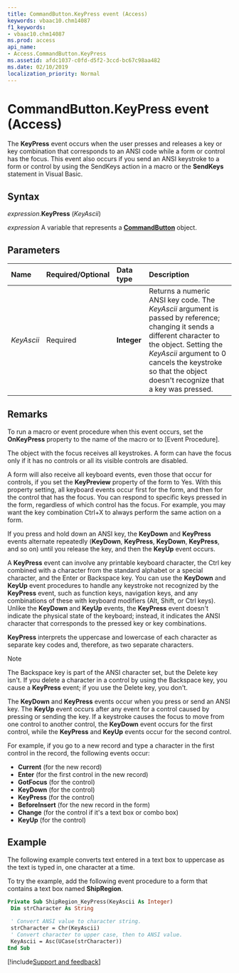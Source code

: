 ```yaml
---
title: CommandButton.KeyPress event (Access)
keywords: vbaac10.chm14087
f1_keywords:
- vbaac10.chm14087
ms.prod: access
api_name:
- Access.CommandButton.KeyPress
ms.assetid: afdc1037-c0fd-d5f2-3ccd-bc67c98aa482
ms.date: 02/10/2019
localization_priority: Normal
---
```



# CommandButton.KeyPress event (Access)

The **KeyPress** event occurs when the user presses and releases a key or key combination that corresponds to an ANSI code while a form or control has the focus. This event also occurs if you send an ANSI keystroke to a form or control by using the SendKeys action in a macro or the **SendKeys** statement in Visual Basic.


## Syntax

_expression_.**KeyPress** (_KeyAscii_)

_expression_ A variable that represents a **[CommandButton](Access.CommandButton.md)** object.


## Parameters

|Name|Required/Optional|Data type|Description|
|:-----|:-----|:-----|:-----|
| _KeyAscii_|Required|**Integer**| Returns a numeric ANSI key code. The _KeyAscii_ argument is passed by reference; changing it sends a different character to the object. Setting the _KeyAscii_ argument to 0 cancels the keystroke so that the object doesn't recognize that a key was pressed.|

## Remarks

To run a macro or event procedure when this event occurs, set the **OnKeyPress** property to the name of the macro or to [Event Procedure].

The object with the focus receives all keystrokes. A form can have the focus only if it has no controls or all its visible controls are disabled.

A form will also receive all keyboard events, even those that occur for controls, if you set the **KeyPreview** property of the form to Yes. With this property setting, all keyboard events occur first for the form, and then for the control that has the focus. You can respond to specific keys pressed in the form, regardless of which control has the focus. For example, you may want the key combination Ctrl+X to always perform the same action on a form.

If you press and hold down an ANSI key, the **KeyDown** and **KeyPress** events alternate repeatedly (**KeyDown**, **KeyPress**, **KeyDown**, **KeyPress**, and so on) until you release the key, and then the **KeyUp** event occurs.

A **KeyPress** event can involve any printable keyboard character, the Ctrl key combined with a character from the standard alphabet or a special character, and the Enter or Backspace key. You can use the **KeyDown** and **KeyUp** event procedures to handle any keystroke not recognized by the **KeyPress** event, such as function keys, navigation keys, and any combinations of these with keyboard modifiers (Alt, Shift, or Ctrl keys). Unlike the **KeyDown** and **KeyUp** events, the **KeyPress** event doesn't indicate the physical state of the keyboard; instead, it indicates the ANSI character that corresponds to the pressed key or key combinations.

**KeyPress** interprets the uppercase and lowercase of each character as separate key codes and, therefore, as two separate characters.

> [!NOTE] 
> The Backspace key is part of the ANSI character set, but the Delete key isn't. If you delete a character in a control by using the Backspace key, you cause a **KeyPress** event; if you use the Delete key, you don't.

The **KeyDown** and **KeyPress** events occur when you press or send an ANSI key. The **KeyUp** event occurs after any event for a control caused by pressing or sending the key. If a keystroke causes the focus to move from one control to another control, the **KeyDown** event occurs for the first control, while the **KeyPress** and **KeyUp** events occur for the second control.

For example, if you go to a new record and type a character in the first control in the record, the following events occur:

- **Current** (for the new record)
- **Enter** (for the first control in the new record)
- **GotFocus** (for the control)
- **KeyDown** (for the control)
- **KeyPress** (for the control)
- **BeforeInsert** (for the new record in the form)
- **Change** (for the control if it's a text box or combo box)
- **KeyUp** (for the control)


## Example

The following example converts text entered in a text box to uppercase as the text is typed in, one character at a time.

To try the example, add the following event procedure to a form that contains a text box named **ShipRegion**.

```vb
Private Sub ShipRegion_KeyPress(KeyAscii As Integer) 
 Dim strCharacter As String 
 
 ' Convert ANSI value to character string. 
 strCharacter = Chr(KeyAscii) 
 ' Convert character to upper case, then to ANSI value. 
 KeyAscii = Asc(UCase(strCharacter)) 
End Sub
```




[!include[Support and feedback](~/includes/feedback-boilerplate.md)]